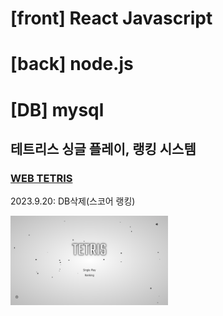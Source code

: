 # [front] React Javascript
# [back] node.js 
# [DB] mysql

## 테트리스 싱글 플레이, 랭킹 시스템

### [WEB TETRIS](https://tetris-v1-production.up.railway.app/)

2023.9.20: DB삭제(스코어 랭킹)

<img src="./tetris_readme.png" width="50%" >
